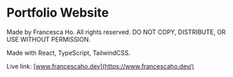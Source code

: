 # Portfolio Website

Made by Francesca Ho. All rights reserved. DO NOT COPY, DISTRIBUTE, OR USE WITHOUT PERMISSION.

Made with React, TypeScript, TailwindCSS.

Live link: [www.francescaho.dev](https://www.francescaho.dev/)
